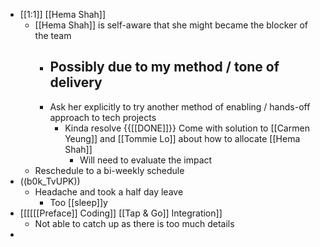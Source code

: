 - [[1:1]] [[Hema Shah]]
    - [[Hema Shah]] is self-aware that she might became the blocker of the team
        - Possibly due to my method / tone of delivery
            - 
        - Ask her explicitly to try another method of enabling / hands-off approach to tech projects
            - Kinda resolve {{[[DONE]]}} Come with solution to [[Carmen Yeung]] and [[Tommie Lo]] about how to allocate [[Hema Shah]]
                - Will need to evaluate the impact
    - Reschedule to a bi-weekly schedule
- ((b0k_TvUPK))
    - Headache and took a half day leave
        - Too [[sleep]]y
- [[[[[[Preface]] Coding]] [[Tap & Go]] Integration]]
    - Not able to catch up as there is too much details
- 
